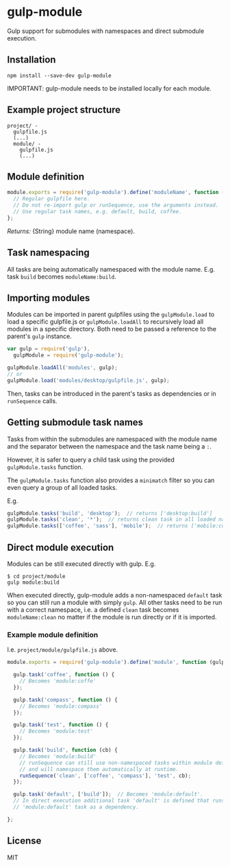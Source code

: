 # gulp-module
Gulp support for submodules with namespaces and direct submodule execution.

## Installation
`npm install --save-dev gulp-module`

IMPORTANT: gulp-module needs to be installed locally for each module.

## Example project structure
```
project/ -
  gulpfile.js
  (...)
  module/ -
    gulpfile.js
    (...)
```

## Module definition
```javascript
module.exports = require('gulp-module').define('moduleName', function (gulp, runSequence) {
  // Regular gulpfile here.
  // Do not re-import gulp or runSequence, use the arguments instead.
  // Use regular task names, e.g. default, build, coffee.
};
```

*Returns:* {String} module name (namespace).

## Task namespacing
All tasks are being automatically namespaced with the module name.
E.g. task `build` becomes `moduleName:build`.


## Importing modules
Modules can be imported in parent gulpfiles using the `gulpModule.load` to load a specific gulpfile.js or `gulpModule.loadAll` to recursively load all modules in a specific directory.
Both need to be passed a reference to the parent's `gulp` instance.

```javascript
var gulp = require('gulp'),
  gulpModule = require('gulp-module');

gulpModule.loadAll('modules', gulp);
// or
gulpModule.load('modules/desktop/gulpfile.js', gulp);
```

Then, tasks can be introduced in the parent's tasks as dependencies or in `runSequence` calls.

## Getting submodule task names
Tasks from within the submodules are namespaced with the module name and the separator between the namespace and the task name being a `:`.

However, it is safer to query a child task using the provided `gulpModule.tasks` function.

The `gulpModule.tasks` function also provides a `minimatch` filter so you can even query a group of all loaded tasks.

E.g.
```javascript
gulpModule.tasks('build', 'desktop');  // returns ['desktop:build']
gulpModule.tasks('clean', '*');  // returns clean task in all loaded namespaces, e.g. ['desktop:clean', 'mobile:clean']
gulpModule.tasks(['coffee', 'sass'], 'mobile');  // returns ['mobile:coffee', 'mobile:sass']
```


## Direct module execution
Modules can be still executed directly with gulp. E.g.

```
$ cd project/module
gulp module:build
```
When executed directly, gulp-module adds a non-namespaced `default` task so you can still run a module with simply `gulp`. All other tasks need to be run with a correct namespace, i.e. a defined `clean` task becomes `moduleName:clean` no matter if the module is run directly or if it is imported.


### Example module definition
I.e. `project/module/gulpfile.js` above.
```javascript
module.exports = require('gulp-module').define('module', function (gulp, runSequence) {

  gulp.task('coffee', function () {
    // Becomes 'module:coffe'
  });

  gulp.task('compass', function () {
    // Becomes 'module:compass'
  });

  gulp.task('test', function () {
    // Becomes 'module:test'
  });

  gulp.task('build', function (cb) {
    // Becomes 'module:build'
    // runSequence can still use non-namespaced tasks within module definition
    // and will namespace them automatically at runtime.
    runSequence('clean', ['coffee', 'compass'], 'test', cb);
  });

  gulp.task('default', ['build']);  // Becomes 'module:default'.
  // In direct execution additional task 'default' is defined that runs a
  // 'module:default' task as a dependency.

};
```

## License
MIT
